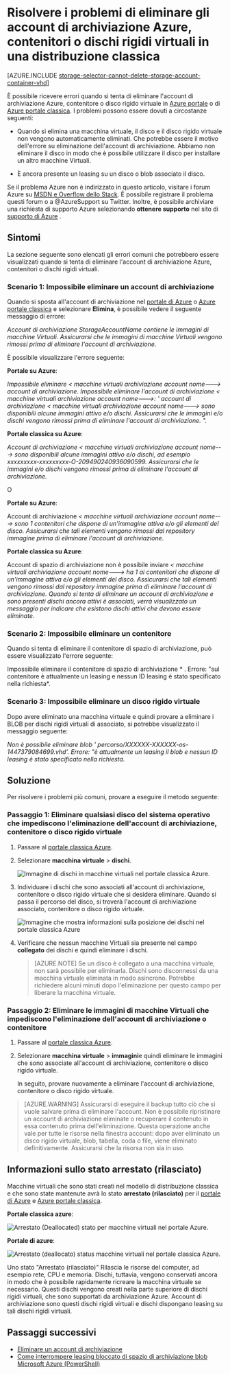 <properties
    pageTitle="Risolvere i problemi di eliminare gli account di archiviazione Azure, contenitori o dischi rigidi virtuali in una distribuzione classica | Microsoft Azure"
    description="Risolvere i problemi di eliminare gli account di archiviazione Azure, contenitori o dischi rigidi virtuali in una distribuzione classica"
    services="storage"
    documentationCenter=""
    authors="genlin"
    manager="felixwu"
    editor="tysonn"
    tags="storage"/>

<tags
    ms.service="storage"
    ms.workload="na"
    ms.tgt_pltfrm="na"
    ms.devlang="na"
    ms.topic="article"
    ms.date="10/18/2016"
    ms.author="genli"/>

# <a name="troubleshoot-deleting-azure-storage-accounts-containers-or-vhds-in-a-classic-deployment"></a>Risolvere i problemi di eliminare gli account di archiviazione Azure, contenitori o dischi rigidi virtuali in una distribuzione classica

[AZURE.INCLUDE [storage-selector-cannot-delete-storage-account-container-vhd](../../includes/storage-selector-cannot-delete-storage-account-container-vhd.md)]

È possibile ricevere errori quando si tenta di eliminare l'account di archiviazione Azure, contenitore o disco rigido virtuale in [Azure portale](https://portal.azure.com/) o di [Azure portale classica](https://manage.windowsazure.com/). I problemi possono essere dovuti a circostanze seguenti:

-   Quando si elimina una macchina virtuale, il disco e il disco rigido virtuale non vengono automaticamente eliminati. Che potrebbe essere il motivo dell'errore su eliminazione dell'account di archiviazione. Abbiamo non eliminare il disco in modo che è possibile utilizzare il disco per installare un altro macchine Virtuali.

-   È ancora presente un leasing su un disco o blob associato il disco.

Se il problema Azure non è indirizzato in questo articolo, visitare i forum Azure su [MSDN e Overflow dello Stack](https://azure.microsoft.com/support/forums/). È possibile registrare il problema questi forum o a @AzureSupport su Twitter. Inoltre, è possibile archiviare una richiesta di supporto Azure selezionando **ottenere supporto** nel sito di [supporto di Azure](https://azure.microsoft.com/support/options/) .

## <a name="symptoms"></a>Sintomi

La sezione seguente sono elencati gli errori comuni che potrebbero essere visualizzati quando si tenta di eliminare l'account di archiviazione Azure, contenitori o dischi rigidi virtuali.

### <a name="scenario-1-unable-to-delete-a-storage-account"></a>Scenario 1: Impossibile eliminare un account di archiviazione

Quando si sposta all'account di archiviazione nel [portale di Azure](https://portal.azure.com/) o [Azure portale classica](https://manage.windowsazure.com/) e selezionare **Elimina**, è possibile vedere il seguente messaggio di errore:

*Account di archiviazione StorageAccountName contiene le immagini di macchine Virtuali. Assicurarsi che le immagini di macchine Virtuali vengono rimossi prima di eliminare l'account di archiviazione.*

È possibile visualizzare l'errore seguente:

**Portale su Azure**:

*Impossibile eliminare < macchine virtuali archiviazione account nome---> account di archiviazione. Impossibile eliminare l'account di archiviazione < macchine virtuali archiviazione account nome--->: ' account di archiviazione < macchine virtuali archiviazione account nome---> sono disponibili alcune immagini attivo e/o dischi. Assicurarsi che le immagini e/o dischi vengono rimossi prima di eliminare l'account di archiviazione. ".*

**Portale classica su Azure**:

*Account di archiviazione < macchine virtuali archiviazione account nome---> sono disponibili alcune immagini attivo e/o dischi, ad esempio xxxxxxxxx-xxxxxxxxx-O-209490240936090599. Assicurarsi che le immagini e/o dischi vengono rimossi prima di eliminare l'account di archiviazione.*

O

**Portale su Azure**:

Account di archiviazione *< macchine virtuali archiviazione account nome---> sono 1 contenitori che dispone di un'immagine attiva e/o gli elementi del disco. Assicurarsi che tali elementi vengono rimossi dal repository immagine prima di eliminare l'account di archiviazione*.

**Portale classica su Azure**:

Account di spazio di archiviazione non è possibile inviare *< macchine virtuali archiviazione account nome---> ha 1 ai contenitori che dispone di un'immagine attiva e/o gli elementi del disco. Assicurarsi che tali elementi vengono rimossi dal repository immagine prima di eliminare l'account di archiviazione. Quando si tenta di eliminare un account di archiviazione e sono presenti dischi ancora attivi è associati, verrà visualizzato un messaggio per indicare che esistono dischi attivi che devono essere eliminate*.

### <a name="scenario-2-unable-to-delete-a-container"></a>Scenario 2: Impossibile eliminare un contenitore

Quando si tenta di eliminare il contenitore di spazio di archiviazione, può essere visualizzato l'errore seguente:

Impossibile eliminare il contenitore di spazio di archiviazione * <container name>. Errore: "sul contenitore è attualmente un leasing e nessun ID leasing è stato specificato nella richiesta*.

### <a name="scenario-3-unable-to-delete-a-vhd"></a>Scenario 3: Impossibile eliminare un disco rigido virtuale

Dopo avere eliminato una macchina virtuale e quindi provare a eliminare i BLOB per dischi rigidi virtuali di associato, si potrebbe visualizzato il messaggio seguente:

*Non è possibile eliminare blob ' percorso/XXXXXX-XXXXXX-os-1447379084699.vhd'. Errore: "è attualmente un leasing il blob e nessun ID leasing è stato specificato nella richiesta.*

## <a name="solution"></a>Soluzione
Per risolvere i problemi più comuni, provare a eseguire il metodo seguente:

### <a name="step-1-delete-any-os-disks-that-are-preventing-deletion-of-the-storage-account-container-or-vhd"></a>Passaggio 1: Eliminare qualsiasi disco del sistema operativo che impediscono l'eliminazione dell'account di archiviazione, contenitore o disco rigido virtuale

1. Passare al [portale classica Azure](https://manage.windowsazure.com/).
2. Selezionare **macchina virtuale** > **dischi**.

    ![Immagine di dischi in macchine virtuali nel portale classica Azure.](./media/storage-cannot-delete-storage-account-container-vhd/VMUI.png)

3. Individuare i dischi che sono associati all'account di archiviazione, contenitore o disco rigido virtuale che si desidera eliminare. Quando si passa il percorso del disco, si troverà l'account di archiviazione associato, contenitore o disco rigido virtuale.

    ![Immagine che mostra informazioni sulla posizione dei dischi nel portale classica Azure](./media/storage-cannot-delete-storage-account-container-vhd/DiskLocation.png)

4. Verificare che nessun macchine Virtuali sia presente nel campo **collegato** dei dischi e quindi eliminare i dischi.

    > [AZURE.NOTE] Se un disco è collegato a una macchina virtuale, non sarà possibile per eliminarla. Dischi sono disconnessi da una macchina virtuale eliminata in modo asincrono. Potrebbe richiedere alcuni minuti dopo l'eliminazione per questo campo per liberare la macchina virtuale.

### <a name="step-2-delete-any-vm-images-that-are-preventing-deletion-of-the-storage-account-or-container"></a>Passaggio 2: Eliminare le immagini di macchine Virtuali che impediscono l'eliminazione dell'account di archiviazione o contenitore

1. Passare al [portale classica Azure](https://manage.windowsazure.com/).
2. Selezionare **macchina virtuale** > **immagini**e quindi eliminare le immagini che sono associate all'account di archiviazione, contenitore o disco rigido virtuale.

    In seguito, provare nuovamente a eliminare l'account di archiviazione, contenitore o disco rigido virtuale.

> [AZURE.WARNING] Assicurarsi di eseguire il backup tutto ciò che si vuole salvare prima di eliminare l'account. Non è possibile ripristinare un account di archiviazione eliminate o recuperare il contenuto in essa contenuto prima dell'eliminazione. Questa operazione anche vale per tutte le risorse nella finestra account: dopo aver eliminato un disco rigido virtuale, blob, tabella, coda o file, viene eliminato definitivamente. Assicurarsi che la risorsa non sia in uso.

## <a name="about-the-stopped-deallocated-status"></a>Informazioni sullo stato arrestato (rilasciato)

Macchine virtuali che sono stati creati nel modello di distribuzione classica e che sono state mantenute avrà lo stato **arrestato (rilasciato)** per il [portale di Azure](https://portal.azure.com/) e [Azure portale classica](https://manage.windowsazure.com/).

**Portale classica azure**:

![Arrestato (Deallocated) stato per macchine virtuali nel portale Azure.](./media/storage-cannot-delete-storage-account-container-vhd/moreinfo2.png)


**Portale di azure**:

![Arrestato (deallocato) status macchine virtuali nel portale classica Azure.](./media/storage-cannot-delete-storage-account-container-vhd/moreinfo1.png)

Uno stato "Arrestato (rilasciato)" Rilascia le risorse del computer, ad esempio rete, CPU e memoria. Dischi, tuttavia, vengono conservati ancora in modo che è possibile rapidamente ricreare la macchina virtuale se necessario. Questi dischi vengono creati nella parte superiore di dischi rigidi virtuali, che sono supportati da archiviazione Azure. Account di archiviazione sono questi dischi rigidi virtuali e dischi dispongano leasing su tali dischi rigidi virtuali.

## <a name="next-steps"></a>Passaggi successivi

- [Eliminare un account di archiviazione](storage-create-storage-account.md#delete-a-storage-account)
- [Come interrompere leasing bloccato di spazio di archiviazione blob Microsoft Azure (PowerShell)](https://gallery.technet.microsoft.com/scriptcenter/How-to-break-the-locked-c2cd6492)
